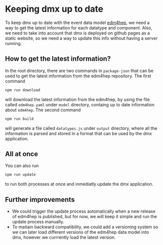 # Keeping dmx up to date

To keep dmx up to date with the event data model [edm4hep](https://github.com/key4hep/EDM4hep), we need a way to get the latest information for each datatype and component. Also, we need to take into account that dmx is deployed on github pages as a static website, so we need a way to update this info without having a server running.

## How to get the latest information?

In the root directory, there are two commands in `package-json` that can be used to get the latest information from the edm4hep repository. The first command

```bash
npm run download
```

will download the latest information from the edm4hep, by using the file called `edm4hep.yaml` under `model` directory, containg up to date information about `edm4hep`. The second command

```bash
npm run build
```

will generate a file called `datatypes.js` under `output` directory, where all the information is parsed and stored in a format that can be used by the dmx application.

## All at once

You can also run

```bash
npm run update
```

to run both processes at once and inmediatly update the dmx application.

## Further improvements

-   We could trigger the update process automatically when a new release of edm4hep is published, but for now, we will keep it simple and run the update process manually.
-   To maitain backward compatibility, we could add a versioning system so we can later load different versions of the edm4hep data model into dmx, however we currrently load the latest version.
